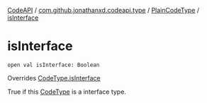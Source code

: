 [CodeAPI](../../index.md) / [com.github.jonathanxd.codeapi.type](../index.md) / [PlainCodeType](index.md) / [isInterface](.)

# isInterface

`open val isInterface: Boolean`

Overrides [CodeType.isInterface](../-code-type/is-interface.md)

True if this [CodeType](../-code-type/index.md) is a interface type.

